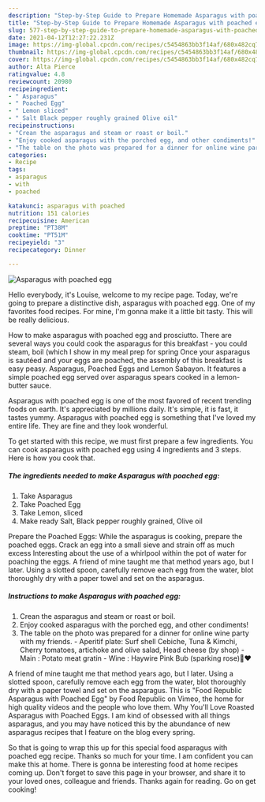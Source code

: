 ```yaml
---
description: "Step-by-Step Guide to Prepare Homemade Asparagus with poached egg"
title: "Step-by-Step Guide to Prepare Homemade Asparagus with poached egg"
slug: 577-step-by-step-guide-to-prepare-homemade-asparagus-with-poached-egg
date: 2021-04-12T12:27:22.231Z
image: https://img-global.cpcdn.com/recipes/c5454863bb3f14af/680x482cq70/asparagus-with-poached-egg-recipe-main-photo.jpg
thumbnail: https://img-global.cpcdn.com/recipes/c5454863bb3f14af/680x482cq70/asparagus-with-poached-egg-recipe-main-photo.jpg
cover: https://img-global.cpcdn.com/recipes/c5454863bb3f14af/680x482cq70/asparagus-with-poached-egg-recipe-main-photo.jpg
author: Alta Pierce
ratingvalue: 4.8
reviewcount: 20980
recipeingredient:
- " Asparagus"
- " Poached Egg"
- " Lemon sliced"
- " Salt Black pepper roughly grained Olive oil"
recipeinstructions:
- "Crean the asparagus and steam or roast or boil."
- "Enjoy cooked asparagus with the porched egg, and other condiments!"
- "The table on the photo was prepared for a dinner for online wine party with my friends.  Aperitif plate: Surf shell Cebiche, Tuna &amp; Kimchi, Cherry tomatoes, artichoke and olive salad, Head cheese (by shop)  Main : Potato meat gratin  Wine : Haywire Pink Bub (sparking rose)🍷❤️"
categories:
- Recipe
tags:
- asparagus
- with
- poached

katakunci: asparagus with poached 
nutrition: 151 calories
recipecuisine: American
preptime: "PT38M"
cooktime: "PT51M"
recipeyield: "3"
recipecategory: Dinner

---
```



![Asparagus with poached egg](https://img-global.cpcdn.com/recipes/c5454863bb3f14af/680x482cq70/asparagus-with-poached-egg-recipe-main-photo.jpg)

Hello everybody, it's Louise, welcome to my recipe page. Today, we're going to prepare a distinctive dish, asparagus with poached egg. One of my favorites food recipes. For mine, I'm gonna make it a little bit tasty. This will be really delicious.

How to make asparagus with poached egg and prosciutto. There are several ways you could cook the asparagus for this breakfast - you could steam, boil (which I show in my meal prep for spring Once your asparagus is sautéed and your eggs are poached, the assembly of this breakfast is easy peasy. Asparagus, Poached Eggs and Lemon Sabayon. It features a simple poached egg served over asparagus spears cooked in a lemon-butter sauce.

Asparagus with poached egg is one of the most favored of recent trending foods on earth. It's appreciated by millions daily. It's simple, it is fast, it tastes yummy. Asparagus with poached egg is something that I've loved my entire life. They are fine and they look wonderful.


To get started with this recipe, we must first prepare a few ingredients. You can cook asparagus with poached egg using 4 ingredients and 3 steps. Here is how you cook that.

<!--inarticleads1-->

##### The ingredients needed to make Asparagus with poached egg:

1. Take  Asparagus
1. Take  Poached Egg
1. Take  Lemon, sliced
1. Make ready  Salt, Black pepper roughly grained, Olive oil


Prepare the Poached Eggs: While the asparagus is cooking, prepare the poached eggs. Crack an egg into a small sieve and strain off as much excess Interesting about the use of a whirlpool within the pot of water for poaching the eggs. A friend of mine taught me that method years ago, but I later. Using a slotted spoon, carefully remove each egg from the water, blot thoroughly dry with a paper towel and set on the asparagus. 

<!--inarticleads2-->

##### Instructions to make Asparagus with poached egg:

1. Crean the asparagus and steam or roast or boil.
1. Enjoy cooked asparagus with the porched egg, and other condiments!
1. The table on the photo was prepared for a dinner for online wine party with my friends.  - Aperitif plate: Surf shell Cebiche, Tuna &amp; Kimchi, Cherry tomatoes, artichoke and olive salad, Head cheese (by shop)  - Main : Potato meat gratin  - Wine : Haywire Pink Bub (sparking rose)🍷❤️


A friend of mine taught me that method years ago, but I later. Using a slotted spoon, carefully remove each egg from the water, blot thoroughly dry with a paper towel and set on the asparagus. This is &#34;Food Republic Asparagus with Poached Egg&#34; by Food Republic on Vimeo, the home for high quality videos and the people who love them. Why You&#39;ll Love Roasted Asparagus with Poached Eggs. I am kind of obsessed with all things asparagus, and you may have noticed this by the abundance of new asparagus recipes that I feature on the blog every spring. 

So that is going to wrap this up for this special food asparagus with poached egg recipe. Thanks so much for your time. I am confident you can make this at home. There is gonna be interesting food at home recipes coming up. Don't forget to save this page in your browser, and share it to your loved ones, colleague and friends. Thanks again for reading. Go on get cooking!
